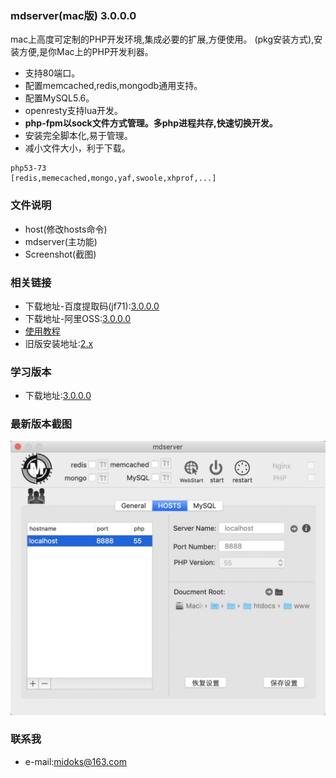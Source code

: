 ### mdserver(mac版) 3.0.0.0
mac上高度可定制的PHP开发环境,集成必要的扩展,方便使用。
(pkg安装方式),安装方便,是你Mac上的PHP开发利器。
- 支持80端口。
- 配置memcached,redis,mongodb通用支持。
- 配置MySQL5.6。
- openresty支持lua开发。
- **php-fpm以sock文件方式管理。多php进程共存,快速切换开发。**
- 安装完全脚本化,易于管理。
- 减小文件大小，利于下载。

```
php53-73
[redis,memecached,mongo,yaf,swoole,xhprof,...]
```

### 文件说明
- host(修改hosts命令)
- mdserver(主功能)
- Screenshot(截图)

### 相关链接

- 下载地址-百度提取码(jf71):[3.0.0.0](https://pan.baidu.com/s/1RIox0w8Lplvwd4Nw8B-hwg)
- 下载地址-阿里OSS:[3.0.0.0](https://midoks.oss-cn-hangzhou.aliyuncs.com/mdserver3.0.0.0.pkg.zip)
- [使用教程](https://github.com/midoks/mdserver-mac/wiki)
- 旧版安装地址:[2.x](/README_2x.md)

### 学习版本
- 下载地址:[3.0.0.0](https://midoks.oss-cn-hangzhou.aliyuncs.com/mdserver3.0.0.0_selfinstall.pkg.zip)


### 最新版本截图
[![Screenshot_3.png](/Screenshot/Screenshot_3.png)](/Screenshot/Screenshot_3.png)

### 联系我
- e-mail:midoks@163.com